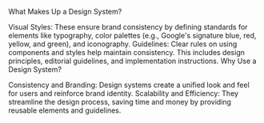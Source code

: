 What Makes Up a Design System?

Visual Styles: These ensure brand consistency by defining standards for elements like typography, color palettes (e.g., Google's signature blue, red, yellow, and green), and iconography.
Guidelines: Clear rules on using components and styles help maintain consistency. This includes design principles, editorial guidelines, and implementation instructions.
Why Use a Design System?

Consistency and Branding: Design systems create a unified look and feel for users and reinforce brand identity.
Scalability and Efficiency: They streamline the design process, saving time and money by providing reusable elements and guidelines.